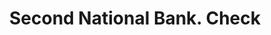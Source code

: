 ---
doi: 10.7916/D8RZ0Q7B
date_other: '1890'
date_other_textual: 1890-1899
form: printed ephemera
genre:
- Checks (bank checks)
name:
- Second National Bank
object_in_context_url: https://biggert.cul.columbia.edu/items/view/ave_biggert_01896
subject_hierarchical_geographic:
- Atlantic City, New Jersey, United States
subject_name:
- Second National Bank
title: Second National Bank. Check
sort_title: Second National Bank. Check
call_number: ave_biggert_01896
coordinates:
- 39.377297,-74.451082
pid: ave_biggert_01896
identifiers: ave_biggert_01896
thumbnail: https://derivativo-3.library.columbia.edu/iiif/2/ldpd:490603/full/!256,256/0/native.jpg
permalink: /biggert/ave_biggert_01896/
layout: iiif-image-page
---